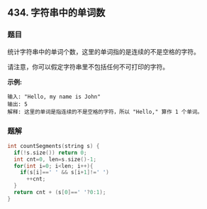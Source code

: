 ## 434. 字符串中的单词数

### 题目

统计字符串中的单词个数，这里的单词指的是连续的不是空格的字符。

请注意，你可以假定字符串里不包括任何不可打印的字符。

**示例:**

```
输入: "Hello, my name is John"
输出: 5
解释: 这里的单词是指连续的不是空格的字符，所以 "Hello," 算作 1 个单词。
```

### 题解

```cpp
int countSegments(string s) {
  if(!s.size()) return 0;
  int cnt=0, len=s.size()-1;
  for(int i=0; i<len; i++){
    if(s[i]==' ' && s[i+1]!=' ')
      ++cnt;
  }
  return cnt + (s[0]==' '?0:1);
}
```